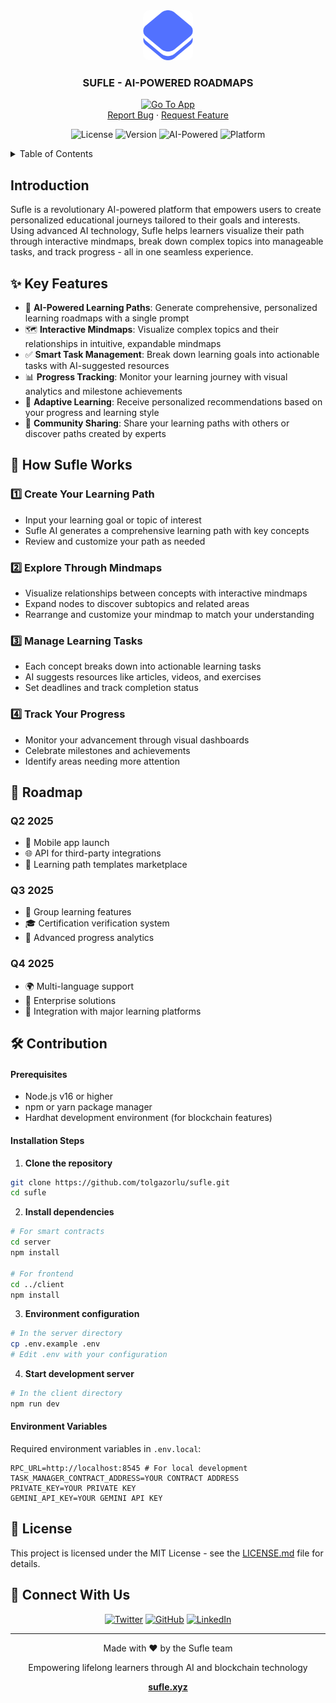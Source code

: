 <!-- PROJECT LOGO -->
<div align="center">
  <a href="#">
    <img style="border-radius: 10px" src="/sufle.png" alt="Logo" width="80" height="80">
  </a>

  <h3 align="center">SUFLE - AI-POWERED ROADMAPS</h3>
  <p align="center">
    <a href="https://sufle.xyz"><img src="https://img.shields.io/badge/Try%20Sufle-Go%20To%20App-brightgreen?style=for-the-badge" alt="Go To App" /></a>
    <br />
    <a href="https://github.com/tolgazorlu/edu-sufle/issues">Report Bug</a>
    ·
    <a href="https://github.com/tolgazorlu/edu-sufle/issues">Request Feature</a>
  </p>
</div>

<div align="center">
  
  ![License](https://img.shields.io/badge/license-MIT-blue)
  ![Version](https://img.shields.io/badge/version-1.0.0-green)
  ![AI-Powered](https://img.shields.io/badge/AI--Powered-yes-purple)
  ![Platform](https://img.shields.io/badge/platform-web-orange)
</div>

<details>
  <summary>Table of Contents</summary>
  <ol>
    <li>
      <a href="#about-the-project">About The Project</a>
      <ul>
        <li><a href="#technologies">Technologies</a></li>
        <li><a href="#features">Features</a></li>
      </ul>
    </li>
    <li>
      <a href="#getting-started">Getting Started</a>
      <ul>
        <li><a href="#prerequisites">Prerequisites</a></li>
        <li><a href="#installation">Installation</a></li>
      </ul>
    </li>
    <li><a href="#contributing">Contributing</a></li>
    <li><a href="#license">License</a></li>
    <li><a href="#contact">Contact</a></li>
    <li><a href="#acknowledgments">Acknowledgments</a></li>
  </ol>
</details>

## Introduction

Sufle is a revolutionary AI-powered platform that empowers users to create personalized educational journeys tailored to their goals and interests. Using advanced AI technology, Sufle helps learners visualize their path through interactive mindmaps, break down complex topics into manageable tasks, and track progress - all in one seamless experience.

## ✨ Key Features

- 🧠 **AI-Powered Learning Paths**: Generate comprehensive, personalized learning roadmaps with a single prompt
- 🗺️ **Interactive Mindmaps**: Visualize complex topics and their relationships in intuitive, expandable mindmaps
- ✅ **Smart Task Management**: Break down learning goals into actionable tasks with AI-suggested resources
- 📊 **Progress Tracking**: Monitor your learning journey with visual analytics and milestone achievements
- 🔄 **Adaptive Learning**: Receive personalized recommendations based on your progress and learning style
- 👥 **Community Sharing**: Share your learning paths with others or discover paths created by experts

## 🧠 How Sufle Works

### 1️⃣ Create Your Learning Path
- Input your learning goal or topic of interest
- Sufle AI generates a comprehensive learning path with key concepts
- Review and customize your path as needed

### 2️⃣ Explore Through Mindmaps
- Visualize relationships between concepts with interactive mindmaps
- Expand nodes to discover subtopics and related areas
- Rearrange and customize your mindmap to match your understanding

### 3️⃣ Manage Learning Tasks
- Each concept breaks down into actionable learning tasks
- AI suggests resources like articles, videos, and exercises
- Set deadlines and track completion status

### 4️⃣ Track Your Progress
- Monitor your advancement through visual dashboards
- Celebrate milestones and achievements
- Identify areas needing more attention

## 🔄 Roadmap

### Q2 2025
- 🚀 Mobile app launch
- 🌐 API for third-party integrations
- 🧩 Learning path templates marketplace

### Q3 2025
- 👥 Group learning features
- 🎓 Certification verification system
- 🔄 Advanced progress analytics

### Q4 2025
- 🌍 Multi-language support
- 🤝 Enterprise solutions
- 🔗 Integration with major learning platforms

## 🛠️ Contribution

#### Prerequisites

- Node.js v16 or higher
- npm or yarn package manager
- Hardhat development environment (for blockchain features)

#### Installation Steps

1. **Clone the repository**
```bash
git clone https://github.com/tolgazorlu/sufle.git
cd sufle
```

2. **Install dependencies**
```bash
# For smart contracts
cd server
npm install

# For frontend
cd ../client
npm install
```

3. **Environment configuration**
```bash
# In the server directory
cp .env.example .env
# Edit .env with your configuration
```

4. **Start development server**
```bash
# In the client directory
npm run dev
```

#### Environment Variables

Required environment variables in `.env.local`:
```
RPC_URL=http://localhost:8545 # For local development
TASK_MANAGER_CONTRACT_ADDRESS=YOUR CONTRACT ADDRESS
PRIVATE_KEY=YOUR PRIVATE KEY
GEMINI_API_KEY=YOUR GEMINI API KEY
```


## 📄 License

This project is licensed under the MIT License - see the [LICENSE.md](LICENSE.md) file for details.

## 📱 Connect With Us

<div align="center">
  <a href="https://x.com/sufleAI"><img src="https://img.shields.io/badge/Twitter-1DA1F2?style=for-the-badge&logo=twitter&logoColor=white" alt="Twitter" /></a>
  <a href="https://github.com/tolgazorlu/edu-sufle"><img src="https://img.shields.io/badge/GitHub-100000?style=for-the-badge&logo=github&logoColor=white" alt="GitHub" /></a>
  <a href="https://www.linkedin.com/company/sufle-xyz/ "><img src="https://img.shields.io/badge/LinkedIn-0077B6?style=for-the-badge&logo=linkedin&logoColor=white" alt="LinkedIn" /></a>
</div>

---

<div align="center">
  <p>Made with ❤️ by the Sufle team</p>
  <p>Empowering lifelong learners through AI and blockchain technology</p>
  <a href="https://sufle.xyz"><strong>sufle.xyz</strong></a>
</div>
